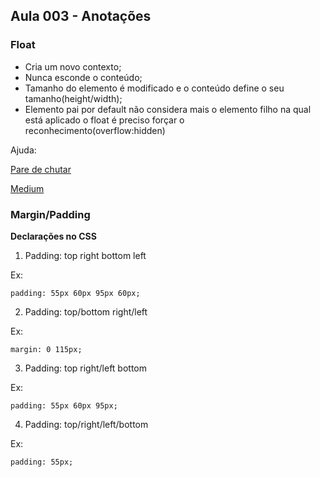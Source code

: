## Aula 003 - Anotações

### Float 
* Cria um novo contexto;
* Nunca esconde o conteúdo;
* Tamanho do elemento é modificado e o conteúdo define o seu tamanho(height/width);
* Elemento pai por default não considera mais o elemento filho na qual está aplicado o float 
é preciso forçar o reconhecimento(overflow:hidden)

Ajuda:

[Pare de chutar](https://www.youtube.com/watch?v=5PS6ku8NzIE&list=PLirko8T4cEmx5eBb1-9j6T6Gl4aBtZ_5x)

[Medium](https://medium.com/collabcode/pare-de-chutar-e-aprenda-as-propriedades-css-de-posicionamento-603154655121)

### Margin/Padding

**Declarações no CSS**

1. Padding: top right bottom left

Ex:

```
padding: 55px 60px 95px 60px;
```

2. Padding: top/bottom right/left

Ex:

```
margin: 0 115px;
```

3. Padding: top right/left bottom

Ex:

```
padding: 55px 60px 95px;
```

4. Padding: top/right/left/bottom

Ex:

```
padding: 55px;
```
